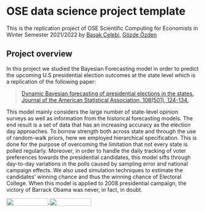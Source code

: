 # OSE data science project template

This is the replication project of OSE Scientific Computing for Economists in Winter Semester 2021/2022 by [Başak Çelebi](https://github.com/Basakclb), [Gözde Özden](https://github.com/ozdengo)

## Project overview
In this project we studied the Bayesian Forecasting model in order to predict the upcoming U.S presidential election outcomes at the state level which is a replication of the following paper:
>[Dynamic Bayesian forecasting of presidential elections in the states. Journal of the American Statistical Association, 108(501), 124-134.](https://www.tandfonline.com/doi/abs/10.1080/01621459.2012.737735)

This model mainly considers the large number of state-level opinion surveys as well as information from the historical forecasting models. The end result is a set of data that has an increasing accuracy as the election day approaches. To borrow strength both across state and through the use of random-walk priors, here we employed hierarchical specification. This is done for the purpose of overcoming the limitation that not every state is polled regularly. Moreover, in order to handle the daily tracking of voter preferences towards the presidential candidates, this model sifts through day-to-day variations in the polls caused by sampling error and national campaign effects. We also used simulation techniques to estimate the candidates’ winning chance and thus the winning chance of Electoral College. When this model is applied to 2008 presidential campaign, the victory of Barrack Obama was never, in fact, in doubt.

<a href="https://nbviewer.org/github/OpenSourceEconomics/ose-scientific-computing-course-boomshakalaka/blob/master/project%20notebook.ipynb"
   target="_parent">
   <img align="center"
  src="https://raw.githubusercontent.com/jupyter/design/master/logos/Badges/nbviewer_badge.png"
      width="109" height="20">
</a>
<a href="https://mybinder.org/v2/gh/OpenSourceEconomics/ose-scientific-computing-course-boomshakalaka/blob/master/project%20notebook.ipynb/HEAD"
    target="_parent">
    <img align="center"
       src="https://mybinder.org/badge_logo.svg"
       width="109" height="20">
</a>
